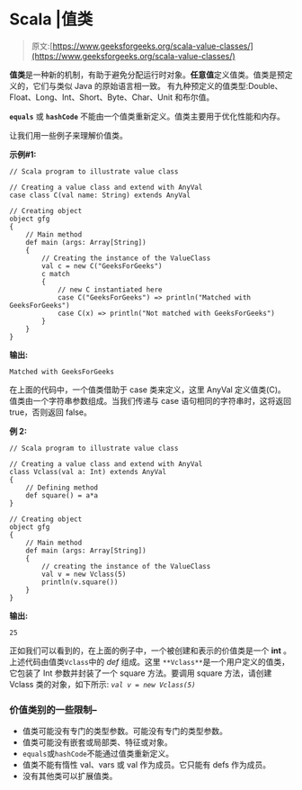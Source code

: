 # Scala |值类

> 原文:[https://www.geeksforgeeks.org/scala-value-classes/](https://www.geeksforgeeks.org/scala-value-classes/)

**值类**是一种新的机制，有助于避免分配运行时对象。**任意值**定义值类。值类是预定义的，它们与类似 Java 的原始语言相一致。
有九种预定义的值类型:Double、Float、Long、Int、Short、Byte、Char、Unit 和布尔值。

**`equals`** 或 **`hashCode`** 不能由一个值类重新定义。值类主要用于优化性能和内存。

让我们用一些例子来理解价值类。

**示例#1:**

```
// Scala program to illustrate value class

// Creating a value class and extend with AnyVal
case class C(val name: String) extends AnyVal

// Creating object
object gfg
{
    // Main method
    def main (args: Array[String])
    {
        // Creating the instance of the ValueClass
        val c = new C("GeeksForGeeks")
        c match 
        {   
            // new C instantiated here
            case C("GeeksForGeeks") => println("Matched with GeeksForGeeks")
            case C(x) => println("Not matched with GeeksForGeeks")
        }
    }
}
```

**输出:**

```
Matched with GeeksForGeeks
```

在上面的代码中，一个值类借助于 case 类来定义，这里 AnyVal 定义值类(C)。值类由一个字符串参数组成。当我们传递与 case 语句相同的字符串时，这将返回 true，否则返回 false。

**例 2:**

```
// Scala program to illustrate value class

// Creating a value class and extend with AnyVal
class Vclass(val a: Int) extends AnyVal 
{
    // Defining method
    def square() = a*a
}

// Creating object
object gfg
{
    // Main method
    def main (args: Array[String])
    {
        // creating the instance of the ValueClass
        val v = new Vclass(5)
        println(v.square())
    }
}
```

**输出:**

```
25
```

正如我们可以看到的，在上面的例子中，一个被创建和表示的价值类是一个 **int** 。上述代码由值类`Vclass`中的 *def* 组成。这里 `**Vclass**`是一个用户定义的值类，它包装了 Int 参数并封装了一个 square 方法。要调用 square 方法，请创建 Vclass 类的对象，如下所示: *`val v = new Vclass(5)`*

### 价值类别的一些限制–

*   值类可能没有专门的类型参数。可能没有专门的类型参数。
*   值类可能没有嵌套或局部类、特征或对象。
*   `equals`或`hashCode`不能通过值类重新定义。
*   值类不能有惰性 val、vars 或 val 作为成员。它只能有 defs 作为成员。
*   没有其他类可以扩展值类。